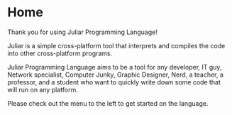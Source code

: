 # Home


Thank you for using Juliar Programming Language!


Juliar is a simple cross-platform tool that interprets and compiles the code into other cross-platform programs.

Juliar Programming Language aims to be a tool for any developer, IT guy, Network specialist, Computer Junky, Graphic Designer, Nerd, a teacher, a professor, and a student who want to quickly
write down some code that will run on any platform.


Please check out the menu to the left to get started on the language.